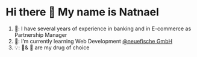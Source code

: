 # Hi there 👋 My name is Natnael
1. 🔭: I have several years of experience in banking and in E-commerce as Partnership Manager
2. 🌱: I’m currently learning Web Development [@neuefische GmbH](https://www.neuefische.de/en)
3. :bulb:: :running:& :dancer: are my drug of choice
